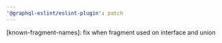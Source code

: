 ```yaml
---
'@graphql-eslint/eslint-plugin': patch
---
```


[known-fragment-names]: fix when fragment used on interface and union
